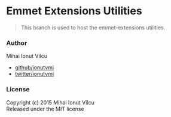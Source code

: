 # Emmet Extensions Utilities

> This branch is used to host the emmet-extensions utilities.

### Author

Mihai Ionut Vilcu
 
+ [github/ionutvmi](https://github.com/ionutvmi)
+ [twitter/ionutvmi](http://twitter.com/ionutvmi) 

### License
Copyright (c) 2015 Mihai Ionut Vilcu   
Released under the MIT license


